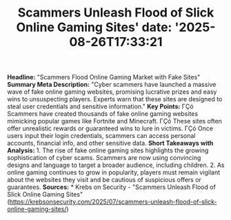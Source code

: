 ﻿---
title: "Scammers Unleash Flood of Slick Online Gaming Sites'
date: '2025-08-26T17:33:21"
category: "Markets"
summary: ""
slug: "scammers unleash flood of slick online gaming sites"
source_urls:
  - "https://krebsonsecurity.com/2025/07/scammers-unleash-flood-of-slick-online-gaming-sites/"
seo:
  title: "Scammers Unleash Flood of Slick Online Gaming Sites | Hash n Hedge'
  description: '"
  keywords: ["news", "markets", "brief"]
---
**Headline:** "Scammers Flood Online Gaming Market with Fake Sites"  **Summary Meta Description:** "Cyber scammers have launched a massive wave of fake online gaming websites, promising lucrative prizes and easy wins to unsuspecting players. Experts warn that these sites are designed to steal user credentials and sensitive information."  **Key Points:**  ΓÇó Scammers have created thousands of fake online gaming websites mimicking popular games like Fortnite and Minecraft. ΓÇó These sites often offer unrealistic rewards or guaranteed wins to lure in victims. ΓÇó Once users input their login credentials, scammers can access personal accounts, financial info, and other sensitive data.  **Short Takeaways with Analysis:**  1. The rise of fake online gaming sites highlights the growing sophistication of cyber scams. Scammers are now using convincing designs and language to target a broader audience, including children. 2. As online gaming continues to grow in popularity, players must remain vigilant about the websites they visit and be cautious of suspicious offers or guarantees.  **Sources:**  * Krebs on Security - "Scammers Unleash Flood of Slick Online Gaming Sites" (https://krebsonsecurity.com/2025/07/scammers-unleash-flood-of-slick-online-gaming-sites/) 
